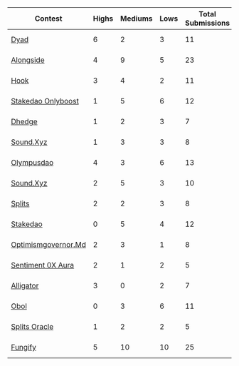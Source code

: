 | Contest | Highs | Mediums | Lows | Total Submissions | Report Date |
| ------ | ----- | ------- | ---- | ----------------- |---------- |
| [Dyad](https://github.com/solodit/solodit_content/blob/main/reports/ZachObront/2023-02-12-Dyad.md) | 6 | 2 | 3 | 11 | 2023-02-12
| [Alongside](https://github.com/solodit/solodit_content/blob/main/reports/ZachObront/2023-06-01-alongside.md) | 4 | 9 | 5 | 23 | 2023-06-01
| [Hook](https://github.com/solodit/solodit_content/blob/main/reports/ZachObront/2023-04-15-Hook.md) | 3 | 4 | 2 | 11 | 2023-04-15
| [Stakedao Onlyboost](https://github.com/solodit/solodit_content/blob/main/reports/ZachObront/2023-11-01-StakeDAO-Onlyboost.md) | 1 | 5 | 6 | 12 | 2023-11-01
| [Dhedge](https://github.com/solodit/solodit_content/blob/main/reports/ZachObront/2023-06-01-Dhedge.md) | 1 | 2 | 3 | 7 | 2023-06-01
| [Sound.Xyz](https://github.com/solodit/solodit_content/blob/main/reports/ZachObront/2023-04-12-Sound.xyz.md) | 1 | 3 | 3 | 8 | 2023-04-12
| [Olympusdao](https://github.com/solodit/solodit_content/blob/main/reports/ZachObront/2023-06-23-OlympusDAO.md) | 4 | 3 | 6 | 13 | 2023-06-23
| [Sound.Xyz](https://github.com/solodit/solodit_content/blob/main/reports/ZachObront/2023-03-01-Sound.xyz.md) | 2 | 5 | 3 | 10 | 2023-03-01
| [Splits](https://github.com/solodit/solodit_content/blob/main/reports/ZachObront/2023-02-01-splits-v2.md) | 2 | 2 | 3 | 8 | 2023-02-01
| [Stakedao](https://github.com/solodit/solodit_content/blob/main/reports/ZachObront/2023-05-26-StakeDao.md) | 0 | 5 | 4 | 12 | 2023-05-26
| [Optimismgovernor.Md](https://github.com/solodit/solodit_content/blob/main/reports/ZachObront/2023-05-12-OptimismGovernor.md.md) | 2 | 3 | 1 | 8 | 2023-05-12
| [Sentiment 0X Aura](https://github.com/solodit/solodit_content/blob/main/reports/ZachObront/2023-05-01-Sentiment-0x-Aura.md) | 2 | 1 | 2 | 5 | 2023-05-01
| [Alligator](https://github.com/solodit/solodit_content/blob/main/reports/ZachObront/2023-03-21-Alligator.md) | 3 | 0 | 2 | 7 | 2023-03-21
| [Obol](https://github.com/solodit/solodit_content/blob/main/reports/ZachObront/2023-09-01-obol.md) | 0 | 3 | 6 | 11 | 2023-09-01
| [Splits Oracle](https://github.com/solodit/solodit_content/blob/main/reports/ZachObront/2023-11-01-splits-oracle.md) | 1 | 2 | 2 | 5 | 2023-11-01
| [Fungify](https://github.com/solodit/solodit_content/blob/main/reports/ZachObront/2023-11-01-fungify.md) | 5 | 10 | 10 | 25 | 2023-11-01
